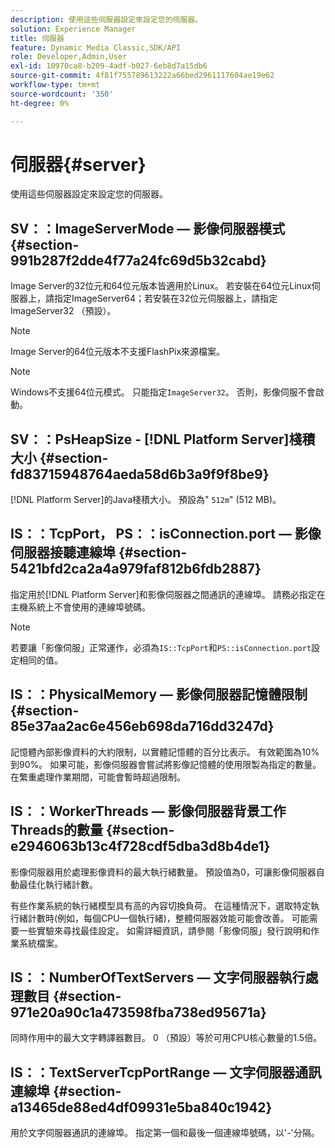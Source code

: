 ```yaml
---
description: 使用這些伺服器設定來設定您的伺服器。
solution: Experience Manager
title: 伺服器
feature: Dynamic Media Classic,SDK/API
role: Developer,Admin,User
exl-id: 10970ca8-b209-4adf-b027-6eb8d7a15db6
source-git-commit: 4f81f755789613222a66bed2961117604ae19e62
workflow-type: tm+mt
source-wordcount: '350'
ht-degree: 0%

---
```


# 伺服器{#server}

使用這些伺服器設定來設定您的伺服器。

## SV：：ImageServerMode — 影像伺服器模式 {#section-991b287f2dde4f77a24fc69d5b32cabd}

Image Server的32位元和64位元版本皆適用於Linux。 若安裝在64位元Linux伺服器上，請指定ImageServer64；若安裝在32位元伺服器上，請指定ImageServer32 （預設）。

>[!NOTE]
>
>Image Server的64位元版本不支援FlashPix來源檔案。

>[!NOTE]
>
>Windows不支援64位元模式。 只能指定`ImageServer32`。 否則，影像伺服不會啟動。

## SV：：PsHeapSize - [!DNL Platform Server]棧積大小 {#section-fd83715948764aeda58d6b3a9f9f8be9}

[!DNL Platform Server]的Java棧積大小。 預設為&quot; `512m`&quot; (512 MB)。

## IS：：TcpPort， PS：：isConnection.port — 影像伺服器接聽連線埠 {#section-5421bfd2ca2a4a979faf812b6fdb2887}

指定用於[!DNL Platform Server]和影像伺服器之間通訊的連線埠。 請務必指定在主機系統上不會使用的連線埠號碼。

>[!NOTE]
>
>若要讓「影像伺服」正常運作，必須為`IS::TcpPort`和`PS::isConnection.port`設定相同的值。

## IS：：PhysicalMemory — 影像伺服器記憶體限制 {#section-85e37aa2ac6e456eb698da716dd3247d}

記憶體內部影像資料的大約限制，以實體記憶體的百分比表示。 有效範圍為10%到90%。 如果可能，影像伺服器會嘗試將影像記憶體的使用限製為指定的數量。 在繁重處理作業期間，可能會暫時超過限制。

## IS：：WorkerThreads — 影像伺服器背景工作Threads的數量 {#section-e2946063b13c4f728cdf5dba3d8b4de1}

影像伺服器用於處理影像資料的最大執行緒數量。 預設值為0，可讓影像伺服器自動最佳化執行緒計數。

有些作業系統的執行緒模型具有高的內容切換負荷。 在這種情況下，選取特定執行緒計數時(例如，每個CPU一個執行緒)，整體伺服器效能可能會改善。 可能需要一些實驗來尋找最佳設定。 如需詳細資訊，請參閱「影像伺服」發行說明和作業系統檔案。

## IS：：NumberOfTextServers — 文字伺服器執行處理數目 {#section-971e20a90c1a473598fba738ed95671a}

同時作用中的最大文字轉譯器數目。 0 （預設）等於可用CPU核心數量的1.5倍。

## IS：：TextServerTcpPortRange — 文字伺服器通訊連線埠 {#section-a13465de88ed4df09931e5ba840c1942}

用於文字伺服器通訊的連線埠。 指定第一個和最後一個連線埠號碼，以&#39;-&#39;分隔。

